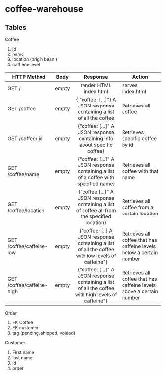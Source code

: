 # coffee-warehouse


## Tables

Coffee
1. id
2. name
3. location (origin bean )
4. caffiene level

| HTTP Method   | Body          | Response                | Action           |
| ------------- |:-------------:| :----------------------:|------------------|
| GET /         | empty         | render HTML index.html | serves index.html |
| GET /coffee   | empty         | { "coffee: [...]"} A JSON response containing a list of all the coffee | Retrieves all coffee|
| GET /coffee/:id | empty         | {"coffee: [...]" A JSON response containing info about specific coffee} | Retrieves specific coffee by id |
| GET /coffee/name | empty      | {"coffee: [...]" A JSON response containing a list of a coffee with specified name} | Retrieves all coffee with that name |
| GET /coffee/location | empty | {"coffee:[...]" A JSON response containing a list of coffee all from the specified location} | Retrieves all coffee from a certain location |
| GET /coffee/caffeine-low | empty | {"coffee: [..] A JSON response containing a list of all the coffee with low levels of caffeine"} | Retrieves all coffee that has caffeine levels below a certain number |
| GET /coffee/caffeine-high | empty | {"coffee: [...]" A JSON response containing a list of all the coffee with high levels of caffeine"} | Retrieves all coffee that has caffeine levels above a certain number |



Order
1. FK Coffee
2. FK customer
3. tag (pending, shipped, voided)


Customer 
1. First name
2. last name
3. id
4. order
